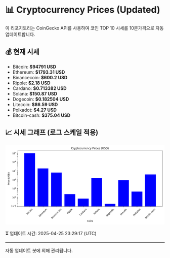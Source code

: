 
# 📊 Cryptocurrency Prices (Updated)

이 리포지토리는 CoinGecko API를 사용하여 코인 TOP 10 시세를 10분가격으로 자동 업데이트합니다.

## 💰 현재 시세
- Bitcoin: **$94791 USD**
- Ethereum: **$1793.31 USD**
- Binancecoin: **$600.2 USD**
- Ripple: **$2.18 USD**
- Cardano: **$0.713382 USD**
- Solana: **$150.87 USD**
- Dogecoin: **$0.182504 USD**
- Litecoin: **$86.59 USD**
- Polkadot: **$4.27 USD**
- Bitcoin-cash: **$375.04 USD**

## 📈 시세 그래프 (로그 스케일 적용)
![Crypto Prices](crypto_prices.png)

⏳ 업데이트 시간: 2025-04-25 23:29:17 (UTC)

---
자동 업데이트 봇에 의해 관리됩니다.
